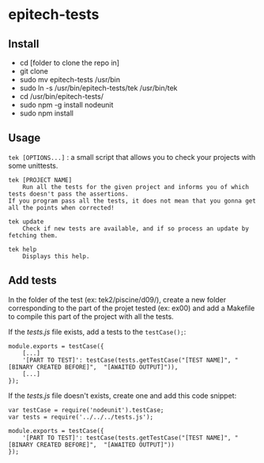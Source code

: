 # epitech-tests

## Install
* cd [folder to clone the repo in]
* git clone
* sudo mv epitech-tests /usr/bin
* sudo ln -s /usr/bin/epitech-tests/tek /usr/bin/tek
* cd /usr/bin/epitech-tests/
* sudo npm -g install nodeunit
* sudo npm install

## Usage
```tek [OPTIONS...]``` : a small script that allows you to check your projects with some unittests.

    tek [PROJECT NAME]
        Run all the tests for the given project and informs you of which tests doesn't pass the assertions.
	If you program pass all the tests, it does not mean that you gonna get all the points when corrected!

    tek update
        Check if new tests are available, and if so process an update by fetching them.

    tek help
        Displays this help.

## Add tests
In the folder of the test (ex: tek2/piscine/d09/), create a new folder corresponding to the part of the projet tested (ex: ex00) and add a Makefile to compile this part of the project with all the tests.

If the _tests.js_ file exists, add a tests to the ```testCase();```:
```
module.exports = testCase({
    [...]
    '[PART TO TEST]': testCase(tests.getTestCase("[TEST NAME]",	"[BINARY CREATED BEFORE]",	"[AWAITED OUTPUT]")),
    [...]
});

```

If the _tests.js_ file doesn't exists, create one and add this code snippet:
```
var testCase = require('nodeunit').testCase;
var tests = require('../../../tests.js');

module.exports = testCase({
    '[PART TO TEST]': testCase(tests.getTestCase("[TEST NAME]",	"[BINARY CREATED BEFORE]",	"[AWAITED OUTPUT]"))
});

```